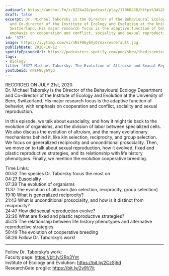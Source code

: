 ```yaml
---
audiourl: https://anchor.fm/s/822ba20/podcast/play/17068238/https%3A%2F%2Fd3ctxlq1ktw2nl.cloudfront.net%2Fstaging%2F2020-6-25%2Fdf411f94-7a91-06ec-cf8d-6ae6f0f8aa10.m4a
draft: false
excerpt: Dr. Michael Taborsky is the Director of the Behavioural Ecology Department
  and Co-director of the Institute of Ecology and Evolution at the University of Bern,
  Switzerland. His major research focus is the adaptive function of behavior, with
  emphasis on cooperation and conflict, sociality and sexual reproduction.
id: '377'
image: https://i.ytimg.com/vi/nNsF86y6VyQ/maxresdefault.jpg
publishDate: 2020-10-12
spotifyEpisodeUrl: https://podcasters.spotify.com/pod/show/thedissenter/episodes/377-Michael-Taborsky-The-Evolution-of-Altruism-and-Sexual-Reproduction-eh7coe
tags:
- Biology
title: '#377 Michael Taborsky: The Evolution of Altruism and Sexual Reproduction'
youtubeid: nNsF86y6VyQ
---
```

<div class="timelinks">

RECORDED ON JULY 21st, 2020.  
Dr. Michael Taborsky is the Director of the Behavioural Ecology Department and Co-director of the Institute of Ecology and Evolution at the University of Bern, Switzerland. His major research focus is the adaptive function of behavior, with emphasis on cooperation and conflict, sociality and sexual reproduction.

In this episode, we talk about eusociality, and how it might tie back to the evolution of organisms, and the division of labor between specialized cells. We also discuss the evolution of altruism, and the many evolutionary mechanisms behind it, like kin selection, reciprocity, and group selection. We focus on generalized reciprocity and unconditional prosociality. Then, we move on to talk about sexual reproduction, how it evolved, fixed and plastic reproductive strategies, and its relationship with life history phenotypes. Finally, we mention the evolution cooperative breeding.

Time Links:  
<time>00:52</time> The species Dr. Taborsky focus the most on  
<time>04:27</time> Eusociality  
<time>07:38</time> The evolution of organisms  
<time>11:37</time> The evolution of altruism (kin selection, reciprocity, group selection)  
<time>19:10</time> What is generalized reciprocity?  
<time>21:43</time> What is unconditional prosociality, and how is it distinct from reciprocity?  
<time>24:47</time> How did sexual reproduction evolve?  
<time>32:20</time> What are fixed and plastic reproductive strategies?  
<time>45:25</time> The relationship between life history phenotypes and alternative reproductive strategies  
<time>50:49</time> The evolution of cooperative breeding  
<time>58:26</time> Follow Dr. Taborsky’s work!

---

Follow Dr. Taborsky’s work:  
Faculty page: https://bit.ly/2Rp3Ynt  
Institute of Ecology and Evolution: https://bit.ly/2CzSjhd  
ResearchGate progile: https://bit.ly/2y9V7it
</div>

